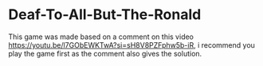 # Deaf-To-All-But-The-Ronald
This game was made based on a comment on this video https://youtu.be/l7GObEWKTwA?si=sH8V8PZFphw5b-iR, i recommend you play the game first as the comment also gives the solution.

